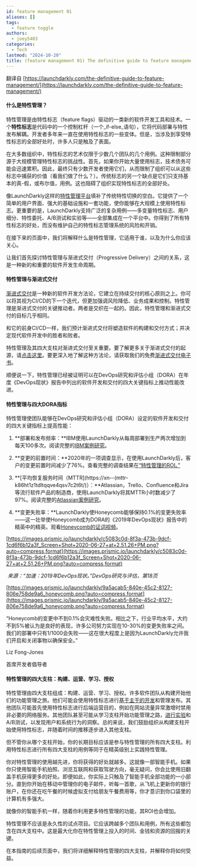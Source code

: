 ```yaml
---
id: feature management 01
aliases: []
tags:
  - feature toggle
authors:
  - joey5403
categories:
  - Tech
lastmod: "2024-10-20"
title: (feature management 01) The definitive guide to feature management.
---
```


翻译自
[https://launchdarkly.com/the-definitive-guide-to-feature-management/](https://launchdarkly.com/the-definitive-guide-to-feature-management/)



#### 什么是特性管理？

特性管理是由特性标志（feature flags）驱动的一类新的软件开发工具和技术。一个**特性标志**是代码中的一个控制杠杆（一个_if-else_语句），它将代码部署与特性发布解耦。开发者多年来一直在使用特性标志的一些变体。但是，当涉及到享受特性标志的全部好处时，许多人只是触及了表面。

在大多数组织中，特性标志的艺术仅限于少数几个团队的几个用例。这种限制部分源于大规模管理特性标志的挑战性。首先，如果你开始大量使用标志，技术债务可能会迅速累积。因此，最终只有少数开发者使用它们，从而限制了组织可以从这些标志中捕获的价值（看我们做了什么？）。传统标志的另一个缺点是它们只支持基本的真-假，或布尔值，用例。这也阻碍了组织实现特性标志的全部好处。

像LaunchDarkly这样的[特性管理平台](https://launchdarkly.com/product/)填补了传统特性切换的空白。它提供了一个简单的用户界面、强大的基础设施和一套功能，使你能够在大规模上使用特性标志。更重要的是，LaunchDarkly支持广泛的复杂用例——多变量特性标志、用户细分、特性委托、A/B测试和实验等——全部集成在一个平台中。你得到了所有特性标志的好处，而没有维护自己的特性标志管理系统的风险和开销。

在接下来的页面中，我们将解释什么是特性管理，它适用于谁，以及为什么你应该关心。

让我们首先探讨特性管理与渐进式交付（Progressive Delivery）之间的关系，这是一种新的和重要的软件开发生命周期。

#### 特性管理与渐进式交付

[渐进式交付](https://launchdarkly.com/blog/what-is-progressive-delivery-all-about/)是一种新的软件开发方法论，它建立在持续交付的核心原则之上。你可以将其视为CI/CD的下一个迭代，但更加强调风险降低、业务成果和控制。特性管理是渐进式交付的关键推动者。两者是交织在一起的。因此，特性管理和渐进式交付的目标几乎相同。

和它的前身CI/CD一样，我们预计渐进式交付将塑造软件的构建和交付方式；并决定现代软件开发中的胜者和败者。

特性管理及其四大支柱对渐进式交付至关重要。要了解更多关于渐进式交付的起源，请[点击这里](https://launchdarkly.com/blog/all-the-canaries-lived-its-time-to-adopt-progressive-delivery/)。要更深入地了解这种方法论，请获取我们的免费[渐进式交付电子书](https://learn.launchdarkly.com/progressive-delivery/)。

顺便说一下，特性管理已经被证明可以在DevOps研究和评估小组（DORA）在年度《DevOps现状》报告中列出的软件开发和交付的四大关键指标上推动性能改进。

#### 特性管理与四大DORA指标

特性管理使团队能够在DevOps研究和评估小组（DORA）设定的软件开发和交付的四大关键指标上提高性能：

1. **部署和发布频率：**IBM使用LaunchDarkly从每周部署到生产两次增加到每天100多次。阅读完整的[IBM案例研究](https://launchdarkly.com/case-studies/ibm/)。
    
2. **变更的前置时间：**2020年的一项调查显示，在使用LaunchDarkly后，客户的变更前置时间减少了76%。查看完整的调查结果在[“特性管理的ROI。”](https://launchdarkly.com/roi-feature-management/)
    
3. **[平均恢复服务时间（MTTR](https://xn--(mttr-k86ht1z1tdltqqve4qsv7c2t6t/)）：**Atlassian，Trello、Confluence和Jira等流行软件产品的制造商，使用LaunchDarkly将其MTTR小时数减少了97%。阅读完整的[Atlassian案例研究](https://launchdarkly.com/case-studies/atlassian/)。
    
4. **变更失败率：**LaunchDarkly使Honeycomb能够保持0.1%的变更失败率——这一壮举使Honeycomb成为DORA的《2019年DevOps现状》报告中的精英中的精英。观看[Honeycomb的证词视频](https://youtu.be/qin6mszJ6rI)。
    

[https://images.prismic.io/launchdarkly/c5083c0d-8f3a-473b-9dcf-1cd6f6b12a3f_Screen+Shot+2020-06-27+at+2.51.26+PM.png?auto=compress,format](https://images.prismic.io/launchdarkly/c5083c0d-8f3a-473b-9dcf-1cd6f6b12a3f_Screen+Shot+2020-06-27+at+2.51.26+PM.png?auto=compress,format)

 _来源：“加速：2019年DevOps现状。”DevOps研究与评估，第18页_

[https://images.prismic.io/launchdarkly/9a5acab5-840e-45c2-8127-806e758de9a6_honeycomb.png?auto=compress,format](https://images.prismic.io/launchdarkly/9a5acab5-840e-45c2-8127-806e758de9a6_honeycomb.png?auto=compress,format)

“Honeycomb的变更中不到0.1%会灾难性失败。相比之下，行业平均水平，大约不到5%被认为是良好的表现，许多公司努力实现在10-30%的变更失败率之间。我们的部署中只有1/1000会失败——这在很大程度上是因为LaunchDarkly允许我们开启和关闭事物以确保安全。”

Liz Fong-Jones

首席开发者倡导者

#### 特性管理的四大支柱：构建、运营、学习、授权

特性管理由四大支柱组成：构建、运营、学习、授权。许多软件团队从构建开始他们的功能管理之旅。他们可能会使用特性标志进行[基于主干的开发](https://launchdarkly.com/blog/git-branching-strategies-vs-trunk-based-development/)和管理发布。其他团队可能首先使用特性标志进行后端运营目的，例如在网站流量异常激增时禁用非必要的网络服务。其他团队甚至可能从学习支柱开始功能管理之路，[进行实验](https://launchdarkly.com/blog/nine-experimentation-best-practices/)和A/B测试，以发现用户和系统行为的洞察。总的来说，我们鼓励组织从构建支柱开始使用特性标志，并随着时间的推移逐步进入其他支柱。

但不管你从哪个支柱开始，你的长期目标应该是参与特性管理的所有四大支柱。利用特性标志进行所有四大支柱的用例等同于在精英级别上实践特性管理。

你对特性管理的使用越先进，你将获得的好处就越多。这就像一部智能手机。如果你只使用智能手机拍照、浏览互联网和获取驾驶方向，毫无疑问，你会比使用旧翻盖手机获得更多的好处。即便如此，你实际上只触及了智能手机全部功能的一小部分。直到你开始在移动中管理你的电子邮件，听每一首歌，从飞机上更新你的银行账户，在你还在吃午餐的时候虚拟支付给朋友午餐费用等，你才意识到你口袋里的计算机有多强大。

就像你的智能手机一样，随着你利用更多特性管理的功能，其ROI也会增加。

特性管理不应该是永久性的试点项目。它应该跨越多个团队和用例，所有这些都包含在四大支柱中。这是最大化你在特性管理上投入的时间、金钱和资源的回报的关键。

在本指南的后续页面中，我们将详细解释特性管理的四大支柱，并解释你将如何受益。

